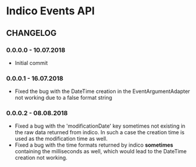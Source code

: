 # Indico Events API

## CHANGELOG

### 0.0.0.0 - 10.07.2018

- Initial commit

### 0.0.0.1 - 16.07.2018

- Fixed the bug with the DateTime creation in the EventArgumentAdapter not working due to a false format string

### 0.0.0.2 - 08.08.2018

- Fixed a bug with the 'modificationDate' key sometimes not existing in the raw data returned from indico.
In such a case the creation time is used as the modification time as well.
- Fixed a bug with the time formats returned by indico **sometimes** containing the milliseconds as well, which 
would lead to the DateTime creation not working.